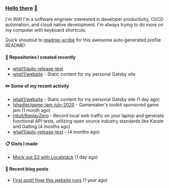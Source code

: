 ### [Hello there](https://www.youtube.com/watch?v=rEq1Z0bjdwc) 🍉

I'm Will! I'm a software engineer interested in developer productivity, CI/CD automation, and cloud native development. I'm always trying to do more on my computer with keyboard shortcuts.

Quick shoutout to [readme-scribe](https://github.com/muesli/readme-scribe) for this awesome auto-generated profile README!

#### 🌱  Repositories I created recently

- [wtait1/auto-release-test](https://github.com/wtait1/auto-release-test)
- [wtait1/website](https://github.com/wtait1/website) - Static content for my personal Gatsby site

#### ✏️  Some of my recent activity

- [wtait1/website](https://github.com/wtait1/website) - Static content for my personal Gatsby site (1 day ago)
- [lshadler/game-jam-july-2020](https://github.com/lshadler/game-jam-july-2020) - Gamemaker&#39;s toolkit sponsored game jam (1 month ago)
- [intuit/ReplayZero](https://github.com/intuit/ReplayZero) - Record local web traffic on your laptop and generate functional API tests, utilizing open source industry standards like Karate and Gatling (4 months ago)
- [wtait1/auto-release-test](https://github.com/wtait1/auto-release-test) -  (4 months ago)

#### 📋  Gists I made

- [Mock out S3 with Localstack](https://gist.github.com/e1500652435fe7a192e4592e120d9ce9) (1 day ago)

#### 📣  Recent blog posts

- [First post! How this website runs](https://wtait.me/posts/1/) (1 year ago)


